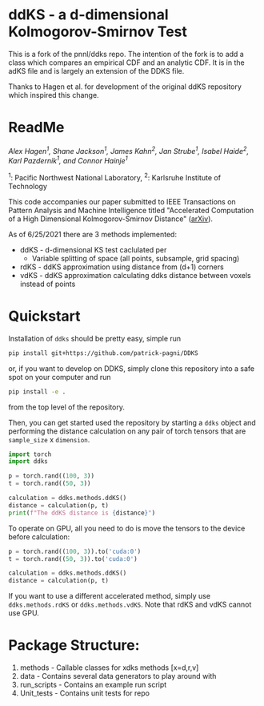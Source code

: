 # ddKS - a d-dimensional Kolmogorov-Smirnov Test

This is a fork of the pnnl/ddks repo. The intention of the fork is to add a class which compares an empirical CDF and an analytic CDF. It is in the adKS file and is largely an extension of the DDKS file.

Thanks to Hagen et al. for development of the original ddKS repository which inspired this change.

# ReadMe

*Alex Hagen<sup>1</sup>, Shane Jackson<sup>1</sup>, James Kahn<sup>2</sup>, Jan Strube<sup>1</sup>, Isabel Haide<sup>2</sup>, Karl Pazdernik<sup>1</sup>, and Connor Hainje<sup>1</sup>*

<sup>1</sup>: Pacific Northwest National Laboratory, 
<sup>2</sup>: Karlsruhe Institute of Technology

This code accompanies our paper submitted to IEEE Transactions on
Pattern Analysis and Machine Intelligence titled "Accelerated Computation of a
High Dimensional Kolmogorov-Smirnov Distance" ([arXiv](https://arxiv.org/abs/2106.13706)).  

As of 6/25/2021 there are 3 methods implemented:

* ddKS - d-dimensional KS test caclulated per
    * Variable splitting of space (all points, subsample, grid spacing)
* rdKS - ddKS approximation using distance from (d+1) corners
* vdKS - ddKS approximation calculating ddks distance between voxels instead of points



# Quickstart

Installation of `ddks` should be pretty easy, simple run

```bash
pip install git+https://github.com/patrick-pagni/DDKS
```

or, if you want to develop on DDKS, simply clone this repository into a safe
spot on your computer and run

```bash
pip install -e .
```

from the top level of the repository.

Then, you can get started used the
repository by starting a `ddks` object and performing the distance calculation
on any pair of torch tensors that are `sample_size` x `dimension`.

```python
import torch
import ddks

p = torch.rand((100, 3))
t = torch.rand((50, 3))

calculation = ddks.methods.ddKS()
distance = calculation(p, t)
print(f"The ddKS distance is {distance}")
```

To operate on GPU, all you need to do is move the tensors to the device before
calculation:

```python
p = torch.rand((100, 3)).to('cuda:0')
t = torch.rand((50, 3)).to('cuda:0')

calculation = ddks.methods.ddKS()
distance = calculation(p, t)
```

If you want to use a different accelerated method, simply use
`ddks.methods.rdKS` or `ddks.methods.vdKS`. Note that rdKS and vdKS cannot use
GPU.

# Package Structure:
1. methods - Callable classes for xdks methods [x=d,r,v]
1. data - Contains several data generators to play around with
1. run_scripts - Contains an example run script 
1. Unit_tests - Contains unit tests for repo   
